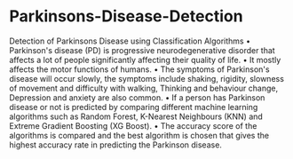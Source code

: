 # Parkinsons-Disease-Detection
Detection of Parkinsons Disease using Classification Algorithms
•	Parkinson's disease (PD) is progressive neurodegenerative disorder that affects a lot of people significantly affecting their quality of life. 
•	It mostly affects the motor functions of humans.
•	The symptoms of Parkinson's disease will occur slowly, the symptoms include shaking, rigidity, slowness of movement and difficulty with walking, Thinking and behaviour change, Depression and anxiety are also common.
•	If a person has Parkinson disease or not is predicted by comparing different machine learning algorithms such as Random Forest, K-Nearest Neighbours (KNN) and Extreme Gradient Boosting (XG Boost). 
•	The accuracy score of the algorithms is compared and the best algorithm is chosen that gives the highest accuracy rate in predicting the Parkinson disease. 
